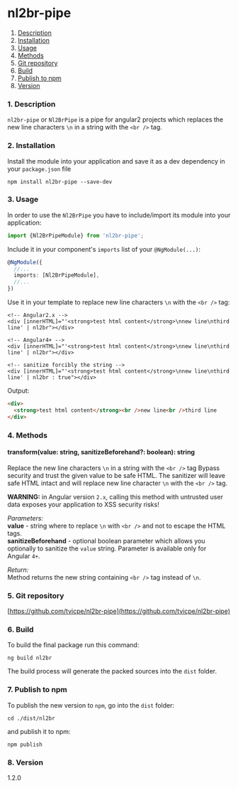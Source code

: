 nl2br-pipe
=====
1. [Description](#description)
2. [Installation](#installation)
3. [Usage](#usage)
4. [Methods](#methods)
5. [Git repository](#git)
6. [Build](#build)
7. [Publish to npm](#publish)
8. [Version](#version)

### <a name="description"></a>1. Description
`nl2br-pipe` or `Nl2BrPipe` is a pipe for angular2 projects 
which replaces the new line characters `\n` in a string with 
the `<br />` tag.
  
### <a name="installation"></a>2. Installation
Install the module into your application and save it as a dev 
dependency in your `package.json` file  
```
npm install nl2br-pipe --save-dev
```

### <a name="usage"></a>3. Usage
In order to use the `Nl2BrPipe` you have to include/import its module 
into your application:

```typescript
import {Nl2BrPipeModule} from 'nl2br-pipe';
```

Include it in your component's `imports` list of your `@NgModule(...)`:
```typescript
@NgModule({
  //...
  imports: [Nl2BrPipeModule],
  //...
})
```

Use it in your template to replace new line characters `\n` with 
the `<br />` tag:
```angular2html
<!-- Angular2.x -->
<div [innerHTML]="'<strong>test html content</strong>\nnew line\nthird line' | nl2br"></div>
```
```angular4html
<!-- Angular4+ -->
<div [innerHTML]="'<strong>test html content</strong>\nnew line\nthird line' | nl2br"></div>

<!-- sanitize forcibly the string -->
<div [innerHTML]="'<strong>test html content</strong>\nnew line\nthird line' | nl2br : true"></div>
```
  
Output:
```html
<div>
  <strong>test html content</strong><br />new line<br />third line
</div>
```
  
  
### <a name="methods"></a>4. Methods
  
#### transform(value: string, sanitizeBeforehand?: boolean): string
Replace the new line characters `\n` in a string with 
the `<br />` tag
Bypass security and trust the given value to be safe HTML. 
The sanitizer will leave safe HTML intact and will replace new line 
character `\n` with the `<br />` tag.  

**WARNING:** in Angular version `2.x`, calling this method with 
untrusted user data exposes your application to XSS security risks!
  
*Parameters:*  
**value** - string where to replace `\n` with `<br />` and not to 
escape the HTML tags.  
**sanitizeBeforehand** - optional boolean parameter which allows you 
optionally to sanitize the `value` string. Parameter is available only 
for Angular `4+`.  
  
*Return:*  
Method returns the new string containing `<br />` tag instead of `\n`.  
  
  
### <a name="git"></a>5. Git repository
[https://github.com/tvicpe/nl2br-pipe](https://github.com/tvicpe/nl2br-pipe)

### <a name="build"></a>6. Build
To build the final package run this command:
```
ng build nl2br
```
The build process will generate the packed sources into the `dist` folder.  

### <a name="publish"></a>7. Publish to npm
To publish the new version to `npm`, go into the `dist` folder:
```
cd ./dist/nl2br
```
and publish it to npm:
```
npm publish
```

### <a name="version"></a>8. Version
1.2.0
